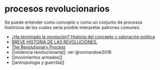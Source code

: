 # procesos revolucionarios
Se puede entender como concepto o como un conjunto de procesos históricos de los cuales sería posible interpretar patrones comunes.

- [¿Ha terminado la revolución? Historia del concepto y valoración política](http://www.scielo.org.mx/scielo.php?script=sci_arttext&pid=S1665-05652009000200001)
- [BREVE HISTORIA DE LAS REVOLUCIONES.](https://traficantes.net/nociones-comunes/breve-historia-de-las-revoluciones)
- [The Revolutionary Process](https://www.jstor.org/stable/2572010?seq=1)
- [[violencia revolucionaria]]: ver @vonrandow2018
- [[movimientos armados]]
- [[antropología y guerrilla]]
